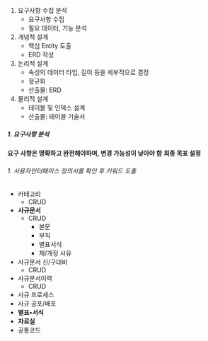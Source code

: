 1. 요구사항 수집 분석
	- 요구사항 수집
	- 필요 데이터, 기능 분석
2. 개념적 설계
	- 핵심 Entity 도출
	- ERD 작성
3. 논리적 설계
	- 속성의 데이터 타입, 길이 등을 세부적으로 결정
	- 정규화
	- 산출물: ERD
4. 물리적 설계
	- 테이블 및 인덱스 설계
	- 산출물: 테이블 기술서
##### 1. 요구사항 분석
**요구 사항은 명확하고 완전해야하며, 변경 가능성이 낮아야 함**
**최종 목표 설정**
###### 1. 사용자인터페이스 정의서를 확인 후 키워드 도출
- 카테고리
	- CRUD
- **사규문서**
	- CRUD
		- 본문
		- 부칙
		- 별표서식
		- 제/개정 사유
- 사규문서 신/구대비
	- CRUD
- 사규문서이력
	- CRUD
- 사규 프로세스
- 사규 공포/배포
- **별표•서식**
- **자료실**
- 공통코드